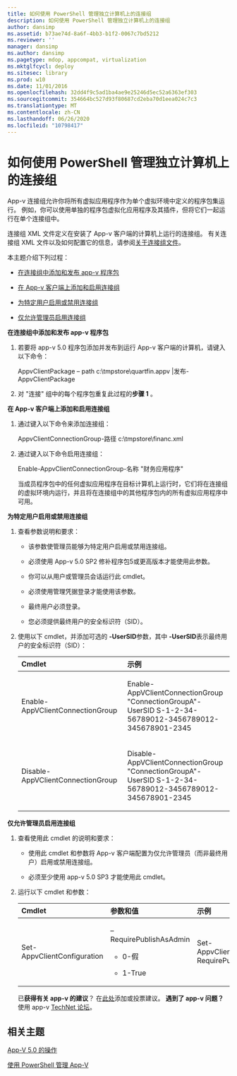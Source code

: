 ```yaml
---
title: 如何使用 PowerShell 管理独立计算机上的连接组
description: 如何使用 PowerShell 管理独立计算机上的连接组
author: dansimp
ms.assetid: b73ae74d-8a6f-4bb3-b1f2-0067c7bd5212
ms.reviewer: ''
manager: dansimp
ms.author: dansimp
ms.pagetype: mdop, appcompat, virtualization
ms.mktglfcycl: deploy
ms.sitesec: library
ms.prod: w10
ms.date: 11/01/2016
ms.openlocfilehash: 32dd4f9c5ad1ba4ae9e25246d5ec52a6363ef303
ms.sourcegitcommit: 354664bc527d93f80687cd2eba70d1eea024c7c3
ms.translationtype: MT
ms.contentlocale: zh-CN
ms.lasthandoff: 06/26/2020
ms.locfileid: "10798417"
---
```

# 如何使用 PowerShell 管理独立计算机上的连接组


App-v 连接组允许你将所有虚拟应用程序作为单个虚拟环境中定义的程序包集运行。 例如，你可以使用单独的程序包虚拟化应用程序及其插件，但将它们一起运行在单个连接组中。

连接组 XML 文件定义在安装了 App-v 客户端的计算机上运行的连接组。 有关连接组 XML 文件以及如何配置它的信息，请参阅[关于连接组文件](about-the-connection-group-file.md)。

本主题介绍下列过程：

-   [在连接组中添加和发布 app-v 程序包](#bkmk-add-pub-pkgs-in-cg)

-   [在 App-v 客户端上添加和启用连接组](#bkmk-add-enable-cg-on-clt)

-   [为特定用户启用或禁用连接组](#bkmk-enable-cg-for-user-poshtopic)

-   [仅允许管理员启用连接组](#bkmk-admin-only-posh-topic-cg)

<a href="" id="bkmk-add-pub-pkgs-in-cg"></a>**在连接组中添加和发布 app-v 程序包**

1.  若要将 app-v 5.0 程序包添加并发布到运行 App-v 客户端的计算机，请键入以下命令：

    AppvClientPackage – path c:\\tmpstore\\quartfin.appv |发布-AppvClientPackage

2.  对 "连接" 组中的每个程序包重复此过程的**步骤 1** 。

<a href="" id="bkmk-add-enable-cg-on-clt"></a>**在 App-v 客户端上添加和启用连接组**

1.  通过键入以下命令来添加连接组：

    AppvClientConnectionGroup-路径 c:\\tmpstore\\financ.xml

2.  通过键入以下命令启用连接组：

    Enable-AppvClientConnectionGroup-名称 "财务应用程序"

    当成员程序包中的任何虚拟应用程序在目标计算机上运行时，它们将在连接组的虚拟环境内运行，并且将在连接组中的其他程序包内的所有虚拟应用程序中可用。

<a href="" id="bkmk-enable-cg-for-user-poshtopic"></a>**为特定用户启用或禁用连接组**

1.  查看参数说明和要求：

    -   该参数使管理员能够为特定用户启用或禁用连接组。

    -   必须使用 App-v 5.0 SP2 修补程序包5或更高版本才能使用此参数。

    -   你可以从用户或管理员会话运行此 cmdlet。

    -   必须使用管理凭据登录才能使用该参数。

    -   最终用户必须登录。

    -   您必须提供最终用户的安全标识符（SID）。

2.  使用以下 cmdlet，并添加可选的 **-UserSID**参数，其中 **-UserSID**表示最终用户的安全标识符（SID）：

    <table>
    <colgroup>
    <col width="50%" />
    <col width="50%" />
    </colgroup>
    <thead>
    <tr class="header">
    <th align="left">Cmdlet</th>
    <th align="left">示例</th>
    </tr>
    </thead>
    <tbody>
    <tr class="odd">
    <td align="left"><p>Enable-AppVClientConnectionGroup</p></td>
    <td align="left"><p>Enable-AppVClientConnectionGroup "ConnectionGroupA"-UserSID S-1-2-34-56789012-3456789012-345678901-2345</p></td>
    </tr>
    <tr class="even">
    <td align="left"><p>Disable-AppVClientConnectionGroup</p></td>
    <td align="left"><p>Disable-AppVClientConnectionGroup "ConnectionGroupA"-UserSID S-1-2-34-56789012-3456789012-345678901-2345</p></td>
    </tr>
    </tbody>
    </table>

<a href="" id="bkmk-admin-only-posh-topic-cg"></a>**仅允许管理员启用连接组**

1.  查看使用此 cmdlet 的说明和要求：

    -   使用此 cmdlet 和参数将 App-v 客户端配置为仅允许管理员（而非最终用户）启用或禁用连接组。

    -   必须至少使用 app-v 5.0 SP3 才能使用此 cmdlet。

2.  运行以下 cmdlet 和参数：

    <table>
    <colgroup>
    <col width="33%" />
    <col width="33%" />
    <col width="33%" />
    </colgroup>
    <thead>
    <tr class="header">
    <th align="left">Cmdlet</th>
    <th align="left">参数和值</th>
    <th align="left">示例</th>
    </tr>
    </thead>
    <tbody>
    <tr class="odd">
    <td align="left"><p>Set-AppvClientConfiguration</p></td>
    <td align="left"><p>–RequirePublishAsAdmin</p>
    <ul>
    <li><p>0-假</p></li>
    <li><p>1-True</p></li>
    </ul></td>
    <td align="left"><p>Set-AppvClientConfiguration-RequirePublishAsAdmin1</p></td>
    </tr>
    </tbody>
    </table>

    已**获得有关 app-v 的建议**？ 在[此处](http://appv.uservoice.com/forums/280448-microsoft-application-virtualization)添加或投票建议。 **遇到了 app-v 问题？** 使用 app-v [TechNet 论坛](https://social.technet.microsoft.com/Forums/home?forum=mdopappv)。

## 相关主题


[App-V 5.0 的操作](operations-for-app-v-50.md)

[使用 PowerShell 管理 App-V](administering-app-v-by-using-powershell.md)

 

 





